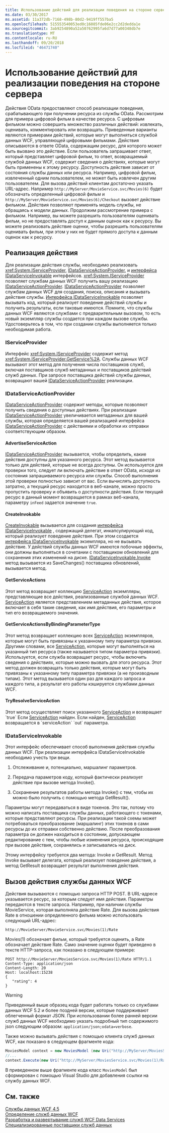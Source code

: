 ```yaml
---
title: Использование действий для реализации поведения на стороне сервера
ms.date: 03/30/2017
ms.assetid: 11a372db-7168-498b-80d2-9419ff557ba5
ms.openlocfilehash: 515553540053ed0c16085fde06e2cc2d2dedda1e
ms.sourcegitcommit: 3ab9254890a52a50762995fa6d7d77a00348db7e
ms.translationtype: MT
ms.contentlocale: ru-RU
ms.lasthandoff: 09/20/2018
ms.locfileid: "46471740"
---
```

# <a name="using-actions-to-implement-server-side-behavior"></a>Использование действий для реализации поведения на стороне сервера

Действия OData предоставляют способ реализации поведения, срабатывающего при получении ресурса из службы OData. Рассмотрим для примера цифровой фильм в качестве ресурса. С цифровым фильмом можно совершить множество различных действий: извлекать, оценивать, комментировать или возвращать. Приведенные варианты являются примерами действий, которые могут выполняться службой данных WCF, управляющей цифровыми фильмами. Действия описываются в ответе OData, содержащим ресурс, для которого может быть вызвано это действие. Если пользователь запрашивает ответ, который представляет цифровой фильм, то ответ, возвращаемый службой данных WCF, содержит сведения о действиях, которые могут быть применены к этому ресурсу. Доступность действия зависит от состояния службы данных или ресурса. Например, цифровой фильм, извлеченный одним пользователем, не может быть извлечен другим пользователем. Для вызова действий клиентам достаточно указать URL-адрес. Например `http://MyServer/MovieService.svc/Movies(6)` будет обозначать определенный цифровой фильм и `http://MyServer/MovieService.svc/Movies(6)/Checkout` вызовет действие фильмом. Действия позволяют применять модель службы, не обращаясь к модели данных. Продолжим рассмотрение примера с фильмом. Например, вы можете разрешить пользователям оценивать фильм, но не предоставлять доступ к данным оценок как к ресурсу. Вы можете реализовать действие оценки, чтобы разрешить пользователям оценивать фильм, при этом у них не будет прямого доступа к данным оценок как к ресурсу.
  
## <a name="implementing-an-action"></a>Реализация действия  
 Для реализации действия службы, необходимо реализовать <xref:System.IServiceProvider>, [IDataServiceActionProvider](https://msdn.microsoft.com/library/system.data.services.providers.idataserviceactionprovider(v=vs.113).aspx), и [интерфейса IDataServiceInvokable](https://msdn.microsoft.com/library/system.data.services.providers.idataserviceinvokable(v=vs.113).aspx) интерфейсов. <xref:System.IServiceProvider> позволяет службам данных WCF получить вашу реализацию [IDataServiceActionProvider](https://msdn.microsoft.com/library/system.data.services.providers.idataserviceactionprovider(v=vs.113).aspx). [IDataServiceActionProvider](https://msdn.microsoft.com/library/system.data.services.providers.idataserviceactionprovider(v=vs.113).aspx) позволяет службам данных WCF для создания, поиска, описания и вызывать действия службы. [Интерфейса IDataServiceInvokable](https://msdn.microsoft.com/library/system.data.services.providers.idataserviceinvokable(v=vs.113).aspx) позволяет вызывать код, который реализует поведение действий службы и получить результаты, если таковые имеются. Помните, что службы данных WCF являются службами с предварительным вызовом, то есть новый экземпляр службы создается при каждом вызове службы.  Удостоверьтесь в том, что при создании службы выполняется только необходимая работа.  
  
### <a name="iserviceprovider"></a>IServiceProvider  
 Интерфейс <xref:System.IServiceProvider> содержит метод <xref:System.IServiceProvider.GetService%2A>. Службы данных WCF вызывают этот метод для получения числа поставщиков служб, включая поставщиков служб метаданных и поставщиков действий служб данных. При запросе поставщика действий службы данных, возвращают вашей [IDataServiceActionProvider](https://msdn.microsoft.com/library/system.data.services.providers.idataserviceactionprovider(v=vs.113).aspx) реализации.  
  
### <a name="idataserviceactionprovider"></a>IDataServiceActionProvider  
 [IDataServiceActionProvider](https://msdn.microsoft.com/library/system.data.services.providers.idataserviceactionprovider(v=vs.113).aspx) содержит методы, которые позволяют получить сведения о доступных действиях. При реализации [IDataServiceActionProvider](https://msdn.microsoft.com/library/system.data.services.providers.idataserviceactionprovider(v=vs.113).aspx) увеличивается метаданных для вашей службы, которая определяется вашей реализацией интерфейса [IDataServiceActionProvider](https://msdn.microsoft.com/library/system.data.services.providers.idataserviceactionprovider(v=vs.113).aspx) с действиями и обработки их отправки соответствующим образом.  
  
#### <a name="advertiseserviceaction"></a>AdvertiseServiceAction  
 [IDataServiceActionProvider](https://msdn.microsoft.com/library/system.data.services.providers.idataserviceactionprovider.advertiseserviceaction(v=vs.113).aspx) вызывается, чтобы определить, какие действия доступны для указанного ресурса. Этот метод вызывается только для действий, которые не всегда доступны. Он используется для проверки того, следует ли включать действие в ответ OData, исходя из состояния запрашиваемого ресурса или службы. Способ выполнения этой проверки полностью зависит от вас. Если вычислять доступность затратно, а текущий ресурс находится в веб-канале, можно просто пропустить проверку и объявить о доступности действия. Если текущий ресурс в данный момент возвращается в рамках веб-канала, параметру `inFeed` задается значение `true`.  
  
#### <a name="createinvokable"></a>CreateInvokable  
 [CreateInvokable](https://msdn.microsoft.com/library/system.data.services.providers.idataserviceactionprovider.createinvokable(v=vs.113).aspx) вызывается для создания [интерфейса IDataServiceInvokable](https://msdn.microsoft.com/library/system.data.services.providers.idataserviceinvokable(v=vs.113).aspx) , содержащий делегат, инкапсулирующий код, который реализует поведение действия. При этом создается [интерфейса IDataServiceInvokable](https://msdn.microsoft.com/library/system.data.services.providers.idataserviceinvokable(v=vs.113).aspx) экземпляра, но не вызывать действие. У действий службы данных WCF имеются побочные эффекты, они должны выполняться в сочетании с поставщиком обновлений для сохранения этих изменений на диске. [IDataServiceInvokable.Invoke](https://msdn.microsoft.com/library/system.data.services.providers.idataserviceinvokable.invoke(v=vs.113).aspx) метод вызывается из SaveChanges() поставщика обновлений, вызывается метод.  
  
#### <a name="getserviceactions"></a>GetServiceActions  
 Этот метод возвращает коллекцию [ServiceAction](https://msdn.microsoft.com/library/system.data.services.providers.serviceaction(v=vs.113).aspx) экземпляры, представляющие все действия, реализованные службой данных WCF. [ServiceAction](https://msdn.microsoft.com/library/system.data.services.providers.serviceaction(v=vs.113).aspx) является представлением метаданных действия, которое включает в себя такие сведения, как имя действия, его параметры и тип его возвращаемого значения.  
  
#### <a name="getserviceactionsbybindingparametertype"></a>GetServiceActionsByBindingParameterType  
 Этот метод возвращает коллекцию всех [ServiceAction](https://msdn.microsoft.com/library/system.data.services.providers.serviceaction(v=vs.113).aspx) экземпляров, которые могут быть привязаны к указанному типу параметра привязки. Другими словами, все [ServiceAction](https://msdn.microsoft.com/library/system.data.services.providers.serviceaction(v=vs.113).aspx), которые могут выполняться на указанный тип ресурса (также называется типом параметра привязки). Используется, если служба возвращает ресурс, чтобы включить сведения о действиях, которые можно вызвать для этого ресурса. Этот метод должен возвращать только действия, которые могут быть привязаны к указанному типу параметра привязки (а не производным типам). Этот метод вызывается один раз для каждого запроса и каждого типа, а результат его работы кэшируется службами данных WCF.  
  
#### <a name="tryresolveserviceaction"></a>TryResolveServiceAction  
 Этот метод осуществляет поиск указанного [ServiceAction](https://msdn.microsoft.com/library/system.data.services.providers.serviceaction(v=vs.113).aspx) и возвращает `true` Если [ServiceAction](https://msdn.microsoft.com/library/system.data.services.providers.serviceaction(v=vs.113).aspx) найден. Если найден, [ServiceAction](https://msdn.microsoft.com/library/system.data.services.providers.serviceaction(v=vs.113).aspx) возвращается в `serviceAction` `out` параметра.  
  
### <a name="idataserviceinvokable"></a>IDataServiceInvokable  
 Этот интерфейс обеспечивает способ выполнения действия службы данных WCF. При реализации интерфейса IDataServiceInvokable необходимо учесть три вещи.  
  
1.  Отслеживание и, потенциально, маршалинг параметров.  
  
2.  Передача параметров коду, который фактически реализует действие при вызове метода Invoke().  
  
3.  Сохранение результатов работы метода Invoke() с тем, чтобы их можно было получить с помощью метода GetResult().  
  
 Параметры могут передаваться в виде токенов. Это так, потому что можно написать поставщика службы данных, работающего с токенами, которые представляют ресурсы. При реализации такой схемы может потребоваться преобразование (маршалинг) этих токенов в сами ресурсы до их отправки собственно действию. После преобразования параметра он должен находиться в состоянии, допускающем редактирование с тем, чтобы любые изменения ресурса, происходящие при вызове действия, сохранялись и записывались на диск.  
  
 Этому интерфейсу требуется два метода: Invoke и GetResult. Метод Invoke вызывает делегата, который реализует поведение действия, а метод GetResult возвращает результат выполнения действия.  
  
## <a name="invoking-a-wcf-data-service-action"></a>Вызов действия службы данных WCF  
 Действия вызываются с помощью запроса HTTP POST. В URL-адресе указывается ресурс, за которым следует имя действия. Параметры передаются в тексте запроса. Например, при наличии службы MovieService, которая выполняла действие Rate. Для вызова действия Rate в отношении определенного фильма можно использовать следующий URL-адрес:  
  
 `http://MovieServer/MovieService.svc/Movies(1)/Rate`
  
 Movies(1) обозначает фильм, который требуется оценить, а Rate обозначает действие Rate. Само значение оценки будет приведено в тексте HTTP-запроса, как показано в следующем примере:  
  
```  
POST http://MovieServer/MoviesService.svc/Movies(1)/Rate HTTP/1.1   
Content-Type: application/json   
Content-Length: 20   
Host: localhost:15238  
{   
   "rating": 4   
}  
```  
  
> [!WARNING]
> Приведенный выше образец кода будет работать только со службами данных WCF 5.2 и более поздней версии, которые поддерживают облегченный формат JSON. При использовании более ранней версии служб данных WCF необходимо указать подробный тип содержимого json следующим образом: `application/json;odata=verbose`.  
  
 Также можно вызывать действия с помощью клиента служб данных WCF, как показано в следующем фрагменте кода:  
  
```csharp
MoviesModel context = new MoviesModel (new Uri("http://MyServer/MoviesService.svc/"));  
//...  
context.Execute(new Uri("http://MyServer/MoviesService.svc/Movies(1)/Rate"), "POST", new BodyOperationParameter("rating",4) );
```
  
 В приведенном выше фрагменте кода класс `MoviesModel` был сформирован с помощью Visual Studio для добавления ссылки на службу данных WCF.  
  
## <a name="see-also"></a>См. также  
 [Службы данных WCF 4.5](../../../../docs/framework/data/wcf/index.md)  
 [Определение служб данных WCF](../../../../docs/framework/data/wcf/defining-wcf-data-services.md)  
 [Разработка и развертывание служб WCF Data Services](../../../../docs/framework/data/wcf/developing-and-deploying-wcf-data-services.md)  
 [Специализированные поставщики служб данных](../../../../docs/framework/data/wcf/custom-data-service-providers-wcf-data-services.md)
